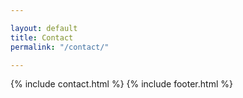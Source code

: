 ```yaml
---

layout: default
title: Contact
permalink: "/contact/"

---
```



{% include contact.html %}
{% include footer.html %}

